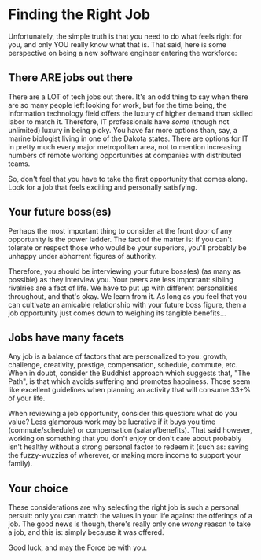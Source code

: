 # Finding the Right Job

Unfortunately, the simple truth is that you need to do what feels right for you, and only YOU really know what that is. That said, here is some perspective on being a new software engineer entering the workforce:

## There ARE jobs out there

There are a LOT of tech jobs out there. It's an odd thing to say when there are so many people left looking for work, but for the time being, the information technology field offers the luxury of higher demand than skilled labor to match it. Therefore, IT professionals have *some* (though not unlimited) luxury in being picky. You have far more options than, say, a marine biologist living in one of the Dakota states. There are options for IT in pretty much every major metropolitan area, not to mention increasing numbers of remote working opportunities at companies with distributed teams.

So, don't feel that you have to take the first opportunity that comes along. Look for a job that feels exciting and personally satisfying.

## Your future boss(es)

Perhaps the most important thing to consider at the front door of any opportunity is the power ladder. The fact of the matter is: if you can't tolerate or respect those who would be your superiors, you'll probably be unhappy under abhorrent figures of authority.

Therefore, you should be interviewing your future boss(es) (as many as possible) as they interview you. Your peers are less important: sibling rivalries are a fact of life. We have to put up with different personalities throughout, and that's okay. We learn from it. As long as you feel that you can cultivate an amicable relationship with your future boss figure, then a job opportunity just comes down to weighing its tangible benefits...

## Jobs have many facets

Any job is a balance of factors that are personalized to you: growth, challenge, creativity, prestige, compensation, schedule, commute, etc. When in doubt, consider the Buddhist approach which suggests that, "The Path", is that which avoids suffering and promotes happiness. Those seem like excellent guidelines when planning an activity that will consume 33+% of your life.

When reviewing a job opportunity, consider this question: what do you value? Less glamorous work may be lucrative if it buys you time (commute/schedule) or compensation (salary/benefits).  That said however, working on something that you don't enjoy or don't care about probably isn't healthy without a strong personal factor to redeem it (such as: saving the fuzzy-wuzzies of wherever, or making more income to support your family).

## Your choice

These considerations are why selecting the right job is such a personal persuit: only you can match the values in your life against the offerings of a job. The good news is though, there's really only one *wrong* reason to take a job, and this is: simply because it was offered.

Good luck, and may the Force be with you.